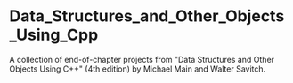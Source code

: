 # Data_Structures_and_Other_Objects_Using_Cpp
A collection of end-of-chapter projects from "Data Structures and Other Objects Using C++" (4th edition) by Michael Main and Walter Savitch.
